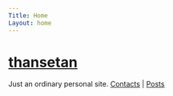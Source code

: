 ```yaml
---
Title: Home
Layout: home
---
```

# [thansetan](about.html)
Just an ordinary personal site.
[Contacts](contacts.html) | [Posts](posts)